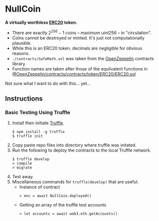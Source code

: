 # NullCoin

**A virtually worthless <a href="https://ethereum.org/en/developers/docs/standards/tokens/erc-20/">ERC20</a> token.**
* There are exactly $2^{256} - 1$ coins &ndash; maximum uint256 &ndash; in "circulation".
* Coins cannot be destroyed or minted. It's just not computationally plausible.
* While this is an ERC20 token, decimals are negligible for obvious reasons.
* ```./contracts/SafeMath.sol``` was taken from the <a href="https://openzeppelin.com/contracts/">OpenZeppelin</a> contracts library.
* Function names are taken after those of the equilvalent functions in <a href="https://github.com/OpenZeppelin/openzeppelin-contracts/blob/master/contracts/token/ERC20/ERC20.sol">@OpenZeppelin/contracts/contracts/token/ERC20/ERC20.sol</a>

Not sure what I want to do with this... yet...<br />

## Instructions
### Basic Testing Using Truffle

1. Install then initiate <a href="https://www.trufflesuite.com/">Truffle</a>.
    ```
    $ npm install -g truffle
    $ truffle init
    ```
2. Copy paste repo files into directory where truffle was initated.
3. Run the following to deploy the contracts to the local Truffle network.
   ```
   $ truffle develop
   > compile
   > migrate
   ```
4. Test away.
5. Miscellaneous commands for ```truffle(develop)``` that are useful.
   - Instance of contract
       ```
       > enc = await NullCoin.deployed()
       ```
   - Getting an array of the truffle test accounts
       ```
       > let accounts = await web3.eth.getAccounts()
